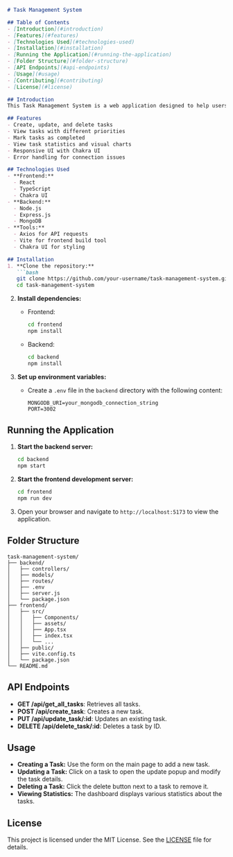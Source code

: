 ```markdown
# Task Management System

## Table of Contents
- [Introduction](#introduction)
- [Features](#features)
- [Technologies Used](#technologies-used)
- [Installation](#installation)
- [Running the Application](#running-the-application)
- [Folder Structure](#folder-structure)
- [API Endpoints](#api-endpoints)
- [Usage](#usage)
- [Contributing](#contributing)
- [License](#license)

## Introduction
This Task Management System is a web application designed to help users manage their tasks effectively. The system includes features such as task creation, updating, deleting, and viewing statistics.

## Features
- Create, update, and delete tasks
- View tasks with different priorities
- Mark tasks as completed
- View task statistics and visual charts
- Responsive UI with Chakra UI
- Error handling for connection issues

## Technologies Used
- **Frontend:**
  - React
  - TypeScript
  - Chakra UI
- **Backend:**
  - Node.js
  - Express.js
  - MongoDB
- **Tools:**
  - Axios for API requests
  - Vite for frontend build tool
  - Chakra UI for styling

## Installation
1. **Clone the repository:**
   ```bash
   git clone https://github.com/your-username/task-management-system.git
   cd task-management-system
   ```

2. **Install dependencies:**
   - Frontend:
     ```bash
     cd frontend
     npm install
     ```
   - Backend:
     ```bash
     cd backend
     npm install
     ```

3. **Set up environment variables:**
   - Create a `.env` file in the `backend` directory with the following content:
     ```
     MONGODB_URI=your_mongodb_connection_string
     PORT=3002
     ```

## Running the Application
1. **Start the backend server:**
   ```bash
   cd backend
   npm start
   ```

2. **Start the frontend development server:**
   ```bash
   cd frontend
   npm run dev
   ```

3. Open your browser and navigate to `http://localhost:5173` to view the application.

## Folder Structure
```
task-management-system/
├── backend/
│   ├── controllers/
│   ├── models/
│   ├── routes/
│   ├── .env
│   ├── server.js
│   └── package.json
├── frontend/
│   ├── src/
│   │   ├── Components/
│   │   ├── assets/
│   │   ├── App.tsx
│   │   ├── index.tsx
│   │   └── ...
│   ├── public/
│   ├── vite.config.ts
│   └── package.json
└── README.md
```

## API Endpoints
- **GET /api/get_all_tasks**: Retrieves all tasks.
- **POST /api/create_task**: Creates a new task.
- **PUT /api/update_task/:id**: Updates an existing task.
- **DELETE /api/delete_task/:id**: Deletes a task by ID.

## Usage
- **Creating a Task:** Use the form on the main page to add a new task.
- **Updating a Task:** Click on a task to open the update popup and modify the task details.
- **Deleting a Task:** Click the delete button next to a task to remove it.
- **Viewing Statistics:** The dashboard displays various statistics about the tasks.

## License
This project is licensed under the MIT License. See the [LICENSE](LICENSE) file for details.
```